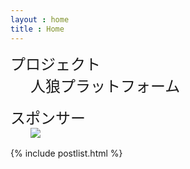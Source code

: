 ```yaml
---
layout : home
title : Home
---
```

<style>
  .projects dt{
    font-size: 1.5rem;
  }

  .projects dd {
    font-size: 1.5rem;
    margin-left: 2rem;
    margin-bottom: 1rem;
  }

</style>
<dl class="projects">
  <dt>プロジェクト</dt>
  <dd>人狼プラットフォーム</dd>
  <dt>スポンサー</dt>
  <dd><a href="https://rakumo.com/"><img src={{ "/assets/img/rakumo.png" | prepend: site.baseurl }}></a></dd>
</dl>
{% include postlist.html %}